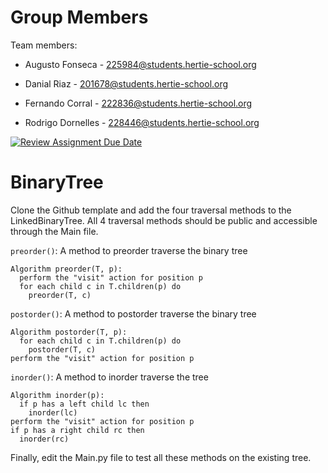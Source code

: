 # Group Members
Team members:

- Augusto Fonseca - 225984@students.hertie-school.org

- Danial Riaz - 201678@students.hertie-school.org

- Fernando Corral - 222836@students.hertie-school.org

- Rodrigo Dornelles - 228446@students.hertie-school.org

[![Review Assignment Due Date](https://classroom.github.com/assets/deadline-readme-button-8d59dc4de5201274e310e4c54b9627a8934c3b88527886e3b421487c677d23eb.svg)](https://classroom.github.com/a/f4MOD0El)

# BinaryTree

Clone the Github template and add the four traversal methods to the LinkedBinaryTree.
All 4 traversal methods should be public and accessible through the Main file.

```preorder()```: A method to preorder traverse the binary tree

```
Algorithm preorder(T, p):
  perform the "visit" action for position p
  for each child c in T.children(p) do
    preorder(T, c)
```


```postorder()```: A method to postorder traverse the binary tree
```
Algorithm postorder(T, p):
  for each child c in T.children(p) do
    postorder(T, c)
perform the "visit" action for position p
```

```inorder()```: A method to inorder traverse the tree

```
Algorithm inorder(p):
  if p has a left child lc then
    inorder(lc)
perform the "visit" action for position p
if p has a right child rc then
  inorder(rc)
```

Finally, edit the Main.py file to test all these methods on the existing tree.
